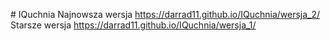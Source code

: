 #   I Q u c h n i a 
Najnowsza wersja
 https://darrad11.github.io/IQuchnia/wersja_2/
Starsze wersja
 https://darrad11.github.io/IQuchnia/wersja_1/
 
